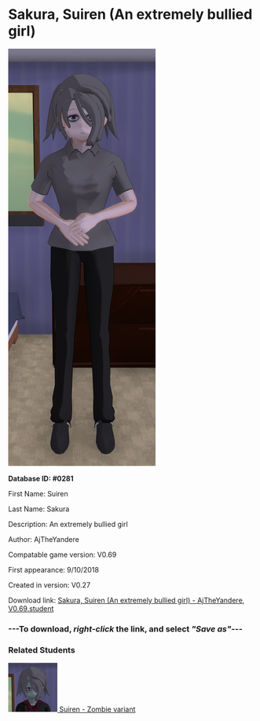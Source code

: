 # Sakura, Suiren (An extremely bullied girl)

<img src="../../Files/Images/Sakura, Suiren (An extremely bullied girl).png" title="Sakura, Suiren (An extremely bullied girl) - AjTheYandere, V0.69">

**Database ID: #0281**

First Name: Suiren

Last Name: Sakura

Description: An extremely bullied girl

Author: AjTheYandere

Compatable game version: V0.69

First appearance: 9/10/2018

Created in version: V0.27

Download link: <a href="https://raw.githubusercontent.com/Arbiter1223/Daigaku-Gurashi-Custom-Students/master/Files/Student%20Files/Sakura%2C%20Suiren%20(An%20extremely%20bullied%20girl)%20-%20AjTheYandere%2C%20V0.69.student">Sakura, Suiren (An extremely bullied girl) - AjTheYandere, V0.69.student</a>

### ---**To download, _right-click_ the link, and select _"Save as"_**---

### Related Students

<a href="Zombie, Suiren (A zombie version of Suiren).md"><img src="../../Files/Thumbs/Zombie, Suiren (A zombie version of Suiren).png" height="100" width="100" title="Zombie, Suiren (A zombie version of Suiren) - AjTheYandere, V0.69"></a><a href="Zombie, Suiren (A zombie version of Suiren).md"> Suiren - Zombie variant</a>

